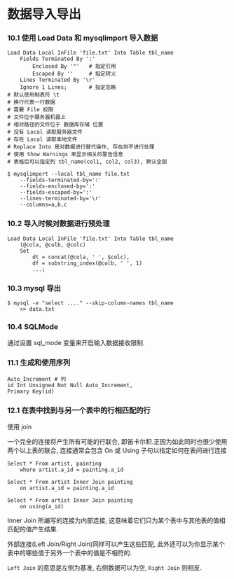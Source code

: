 # 数据导入导出

### 10.1 使用 Load Data 和 mysqlimport 导入数据

```mysql
Load Data Local InFile 'file.txt' Into Table tbl_name
    Fields Terminated By ':'
        Enclosed By '"'   # 指定引用
        Escaped By ''     # 指定转义
    Lines Terminated By '\r'
    Ignore 1 Lines;       # 指定忽略
# 默认使用制表符 \t
# 换行代表一行数据
# 需要 File 权限
# 文件位于服务器机器上
# 相对路径的文件位于 数据库存储 位置
# 没有 Local 读取服务器文件
# 存在 Local 读取本地文件
# Replace Into 是对数据进行替代操作, 存在则不进行处理
# 使用 Show Warnings 来显示相关的警告信息
# 表格后可以指定列 tbl_name(col1, col2, col3), 默认全部
```

```
$ mysqlimport --local tbl_name file.txt
    --fields-terminated-by=':'
    --fields-enclosed-by=':'
    --fields-escaped-by=':'
    --lines-terminated-by='\r'
    --columns=a,b,c
```

### 10.2 导入时候对数据进行预处理

```
Load Data Local InFile 'file.txt' Into Table tbl_name
    (@cola, @colb, @colc)
    Set
        dt = concat(@cola, ' ', $colc),
        df = substring_index(@colb, ' ', 1)
        ...;
```

### 10.3 mysql 导出

```
$ mysql -e "select ...." --skip-column-names tbl_name
    >> data.txt
```

### 10.4 SQLMode

通过设置 sql_mode 变量来开启输入数据接收限制.

### 11.1 生成和使用序列

```
Auto_Increment # 列
id Int Unsigned Not Null Auto_Increment,
Primary Key(id)
```

### 12.1 在表中找到与另一个表中的行相匹配的行

使用 join

一个完全的连接将产生所有可能的行联合, 即笛卡尔积.正因为如此同时也很少使用两个以上表的联合, 连接通常会包含 On 或 Using 子句以指定如何在表间进行连接

```
Select * From artist, painting
    where artist.a_id = painting.a_id

Select * From artist Inner Join painting
    on artist.a_id = painting.a_id

Select * From artist Inner Join painting
    on using(a_id)
```

Inner Join 所编写的连接为内部连接, 这意味着它们只为某个表中与其他表的值相匹配的值产生结果.

外部连接(Left Join/Right Join)同样可以产生这些匹配, 此外还可以为你显示某个表中的哪些值于另外一个表中的值是不相符的.

`Left Join` 的意思是左侧为基准, 右侧数据可以为空, `Right Join` 则相反.
